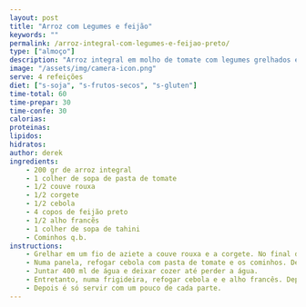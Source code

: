 ```yaml
---
layout: post
title: "Arroz com Legumes e feijão"
keywords: ""
permalink: /arroz-integral-com-legumes-e-feijao-preto/
type: ["almoço"]
description: "Arroz integral em molho de tomate com legumes grelhados e feijão preto"
image: "/assets/img/camera-icon.png"
serve: 4 refeições
diet: ["s-soja", "s-frutos-secos", "s-gluten"]
time-total: 60
time-prepar: 30
time-confe: 30
calorias:
proteinas:
lipidos:
hidratos:
author: derek
ingredients:  
    - 200 gr de arroz integral
    - 1 colher de sopa de pasta de tomate
    - 1/2 couve rouxa
    - 1/2 corgete
    - 1/2 cebola
    - 4 copos de feijão preto
    - 1/2 alho francẽs
    - 1 colher de sopa de tahini
    - Cominhos q.b.
instructions:
    - Grelhar em um fio de aziete a couve rouxa e a corgete. No final de ter reduzido, juntar o tahini e pimenta preta a gosto.
    - Numa panela, refogar cebola com pasta de tomate e os cominhos. Depois de estar refogado, juntar o arroz e fritar um pouco.
    - Juntar 400 ml de água e deixar cozer até perder a água.
    - Entretanto, numa frigideira, refogar cebola e e alho francês. Depois juntar o feijão preto e temperar com sal e pimenta.
    - Depois é só servir com um pouco de cada parte.
---
```

